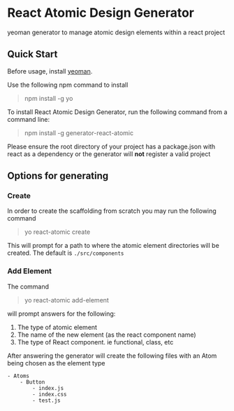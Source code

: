# React Atomic Design Generator

yeoman generator to manage atomic design elements within a react project

## Quick Start

Before usage, install [yeoman](https://yeoman.io/).

Use the following npm command to install

> npm install -g yo

To install React Atomic Design Generator, run the following command from a command
line:

> npm install -g generator-react-atomic

Please ensure the root directory of your project has a package.json with react
as a dependency or the generator will **not** register a valid project

## Options for generating

### Create

In order to create the scaffolding from scratch you may run the following command

> yo react-atomic create

This will prompt for a path to where the atomic element directories will be created.
The default is `./src/components`

### Add Element

The command

> yo react-atomic add-element

will prompt answers for the following:

1. The type of atomic element
2. The name of the new element (as the react component name)
3. The type of React component. ie functional, class, etc

After answering the generator will create the following files
with an Atom being chosen as the element type

```
- Atoms
    - Button
        - index.js
        - index.css
        - test.js
```
